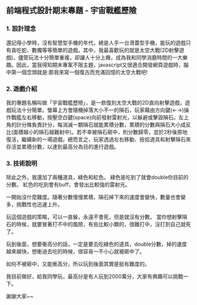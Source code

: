 ## 前端程式設計期末專題 - 宇宙戰艦歷險
### 1. 設計理念
還記得小學時，沒有智慧型手機的年代，總是人手一台滑蓋型手機，能玩的遊戲只有貪吃蛇、數獨等等簡單的遊戲，其中，我最喜歡玩的就是太空大戰(2D射擊遊戲)，儘管玩法十分簡單重複，卻讓人十分上癮，成為我和同學消磨時間的一大樂趣。因此，當我得知期末專案不限主題，javascript又很適合開發網頁遊戲時，腦中第一個念頭就是:那我來寫一個復古而充滿回憶的太空大戰吧!
### 2. 遊戲介紹
我的專題名稱叫做「宇宙戰艦歷險」，是一款復刻太空大戰的2D直向射擊遊戲，遊戲玩法十分簡單。螢幕上方會隨機掉落大小不一的隕石，玩家藉由方向鍵(←→)操作戰艦左右移動，按壓空白鍵(space)向前發射雷射光，以躲避或擊毀隕石。左上角的計分條負責計分，每消滅一顆隕石就能累積分數，累積的分數與隕石大小成反比(面積越小的隕石越難射中)。若不幸被隕石砸中，則分數歸零，並於2秒後原地復活，繼續新的一場遊戲。總而言之，玩家透過左右移動、撿拾道具和射擊隕石來存活並累積分數，以達到最高分為目的進行遊戲。
### 3. 技術說明
除此之外，我還加了兩種道具，綠色和紅色。
綠色是吃到了就會double你目前的分數。
紅色的吃到會有buff，會發出比較強的雷射光。

一開始沒什麼難度。隨著分數慢慢累積，隕石掉下來的速度會變快，數量也會變多，挑戰性也迅速上升。

玩這個遊戲的策略，可以一直躲，永遠不會死，但是就沒有分數。
當你想射擊隕石的時候，就要冒著打不中的風險，有些比較小顆的，很難打中，沒打到自己就死了。

玩到後面，想要衝高分的話，一定是要去吃綠色的道具，double分數，掉的速度越來越快，想衝過去吃的時候，很容易一不小心就被砸中了。

如何不被砸中，又能衝高分，所以玩到後面其實是挺有難度的。

我目前做好，給我同學玩，最高分是有人玩到2000萬分，大家有興趣可以挑戰一下。

謝謝大家~~

